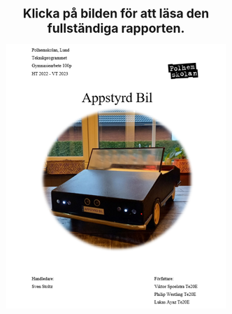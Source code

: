 <p align="center">
   <h1 align="center">Klicka på bilden för att läsa den fullständiga rapporten.</h1>
</p>


<p align="center">
   <a href="https://google.com/" target="_blank"><img src="https://raw.githubusercontent.com/PhilipWestling/gymnasiearbete_appstyrd_bil/master/Bild/readme2.png" alt="Försättsblad"></a>
</p>
